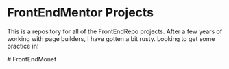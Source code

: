 <h1>FrontEndMentor Projects</h1>
<p>This is a repository for all of the FrontEndRepo projects. After a few years of working with page builders, I have gotten a bit rusty. Looking to get some practice in!</p> # FrontEndMonet
